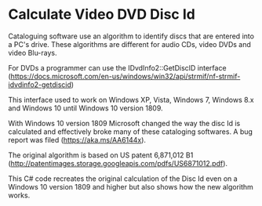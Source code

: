 # Calculate Video DVD Disc Id

Cataloguing software use an algorithm to identify discs that are entered into a PC's drive. These algorithms are different for audio CDs, video DVDs and video Blu-rays. 

For DVDs a programmer can use the IDvdInfo2::GetDiscID interface (https://docs.microsoft.com/en-us/windows/win32/api/strmif/nf-strmif-idvdinfo2-getdiscid)

This interface used to work on Windows XP, Vista, Windows 7, Windows 8.x and Windows 10 until Windows 10 version 1809. 

With Windows 10 version 1809 Microsoft changed the way the disc Id is calculated and effectively broke many of these cataloging softwares. A bug report was filed (https://aka.ms/AA6144x).

The original algorithm is based on US patent 6,871,012 B1 (http://patentimages.storage.googleapis.com/pdfs/US6871012.pdf).

This C# code recreates the original calculation of the Disc Id even on a Windows 10 version 1809 and higher but also shows how the new algorithm works.
